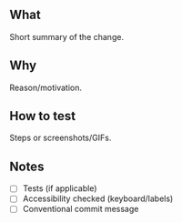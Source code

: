 ## What
Short summary of the change.

## Why
Reason/motivation.

## How to test
Steps or screenshots/GIFs.

## Notes
- [ ] Tests (if applicable)
- [ ] Accessibility checked (keyboard/labels)
- [ ] Conventional commit message
